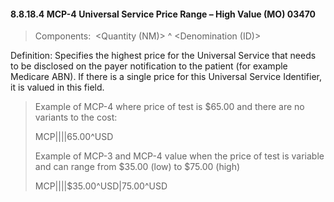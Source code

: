 #### 8.8.18.4 MCP-4 Universal Service Price Range – High Value (MO) 03470

> Components:  &lt;Quantity (NM)> ^ &lt;Denomination (ID)>

Definition: Specifies the highest price for the Universal Service that needs to be disclosed on the payer notification to the patient (for example Medicare ABN). If there is a single price for this Universal Service Identifier, it is valued in this field.

> Example of MCP-4 where price of test is $65.00 and there are no variants to the cost:
>
> MCP||||65.00^USD
>
> Example of MCP-3 and MCP-4 value when the price of test is variable and can range from $35.00 (low) to $75.00 (high)
>
> MCP||||$35.00^USD|75.00^USD
